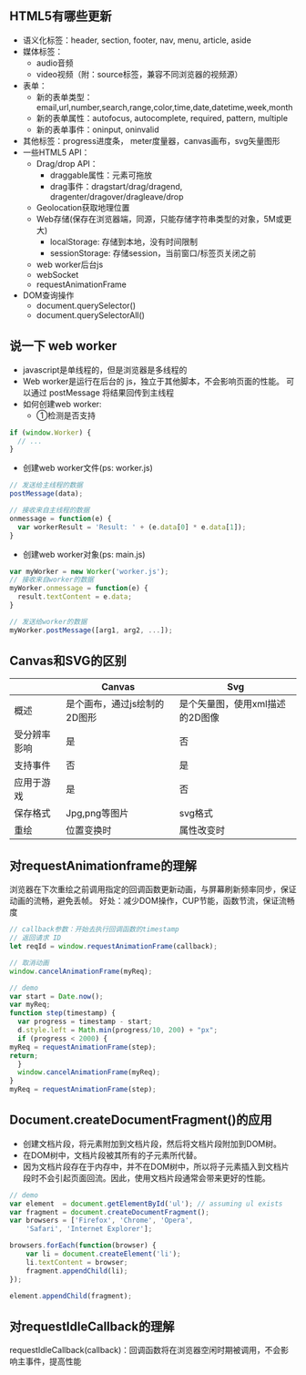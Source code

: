 ## HTML5有哪些更新

- 语义化标签：header, section, footer, nav, menu, article, aside
- 媒体标签：
  - audio音频
  - video视频（附：source标签，兼容不同浏览器的视频源）
- 表单：
  - 新的表单类型：email,url,number,search,range,color,time,date,datetime,week,month
  - 新的表单属性：autofocus, autocomplete, required, pattern, multiple
  - 新的表单事件：oninput, oninvalid
- 其他标签：progress进度条， meter度量器，canvas画布，svg矢量图形
- 一些HTML5 API：
  - Drag/drop API：
    - draggable属性：元素可拖放
    - drag事件：dragstart/drag/dragend, dragenter/dragover/dragleave/drop
  - Geolocation获取地理位置
  - Web存储(保存在浏览器端，同源，只能存储字符串类型的对象，5M或更大)
    - localStorage: 存储到本地，没有时间限制
    - sessionStorage: 存储session，当前窗口/标签页关闭之前
  - web worker后台js
  - webSocket
  - requestAnimationFrame
- DOM查询操作
  - document.querySelector()
  - document.querySelectorAll()





## 说一下 web worker

- javascript是单线程的，但是浏览器是多线程的
- Web worker是运行在后台的 js，独立于其他脚本，不会影响页面的性能。 可以通过 postMessage 将结果回传到主线程
- 如何创建web worker:
  - ①检测是否支持

```js
if (window.Worker) {
  // ...
}
```


  - 创建web worker文件(ps: worker.js)

```js
// 发送给主线程的数据
postMessage(data);

// 接收来自主线程的数据
onmessage = function(e) {
  var workerResult = 'Result: ' + (e.data[0] * e.data[1]);
}
```


  - 创建web worker对象(ps: main.js)

```js
var myWorker = new Worker('worker.js');
// 接收来自worker的数据
myWorker.onmessage = function(e) {
  result.textContent = e.data;
}

// 发送给worker的数据
myWorker.postMessage([arg1, arg2, ...]);
```





## Canvas和SVG的区别

|              | Canvas                       | Svg                             |
| ------------ | ---------------------------- | ------------------------------- |
| 概述         | 是个画布，通过js绘制的2D图形 | 是个矢量图，使用xml描述的2D图像 |
| 受分辨率影响 | 是                           | 否                              |
| 支持事件     | 否                           | 是                              |
| 应用于游戏   | 是                           | 否                              |
| 保存格式     | Jpg,png等图片                | svg格式                         |
| 重绘         | 位置变换时                   | 属性改变时                      |

 

## 对requestAnimationframe的理解

浏览器在下次重绘之前调用指定的回调函数更新动画，与屏幕刷新频率同步，保证动画的流畅，避免丢帧。
好处：减少DOM操作，CUP节能，函数节流，保证流畅度

```js
// callback参数：开始去执行回调函数的timestamp
// 返回请求 ID 
let reqId = window.requestAnimationFrame(callback);

// 取消动画
window.cancelAnimationFrame(myReq);

// demo
var start = Date.now();
var myReq;
function step(timestamp) {
  var progress = timestamp - start;
  d.style.left = Math.min(progress/10, 200) + "px";
  if (progress < 2000) {
myReq = requestAnimationFrame(step);
return;
  }
  window.cancelAnimationFrame(myReq);
}
myReq = requestAnimationFrame(step);
```





## Document.createDocumentFragment()的应用

- 创建文档片段，将元素附加到文档片段，然后将文档片段附加到DOM树。
- 在DOM树中，文档片段被其所有的子元素所代替。
- 因为文档片段存在于内存中，并不在DOM树中，所以将子元素插入到文档片段时不会引起页面回流。因此，使用文档片段通常会带来更好的性能。

```js
// demo
var element  = document.getElementById('ul'); // assuming ul exists
var fragment = document.createDocumentFragment();
var browsers = ['Firefox', 'Chrome', 'Opera',
    'Safari', 'Internet Explorer'];

browsers.forEach(function(browser) {
    var li = document.createElement('li');
    li.textContent = browser;
    fragment.appendChild(li);
});

element.appendChild(fragment);
```




## 对requestIdleCallback的理解

requestIdleCallback(callback)：回调函数将在浏览器空闲时期被调用，不会影响主事件，提高性能